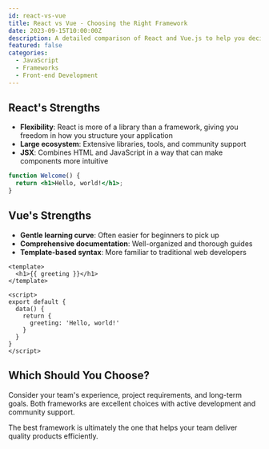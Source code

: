 ```yaml
---
id: react-vs-vue
title: React vs Vue - Choosing the Right Framework
date: 2023-09-15T10:00:00Z
description: A detailed comparison of React and Vue.js to help you decide which framework is best for your next project.
featured: false
categories:
  - JavaScript
  - Frameworks
  - Front-end Development
---
```


## React's Strengths

* **Flexibility**: React is more of a library than a framework, giving you freedom in how you structure your application
* **Large ecosystem**: Extensive libraries, tools, and community support
* **JSX**: Combines HTML and JavaScript in a way that can make components more intuitive

```jsx
function Welcome() {
  return <h1>Hello, world!</h1>;
}
```

## Vue's Strengths

* **Gentle learning curve**: Often easier for beginners to pick up
* **Comprehensive documentation**: Well-organized and thorough guides
* **Template-based syntax**: More familiar to traditional web developers

```vue
<template>
  <h1>{{ greeting }}</h1>
</template>

<script>
export default {
  data() {
    return {
      greeting: 'Hello, world!'
    }
  }
}
</script>
```

## Which Should You Choose?

Consider your team's experience, project requirements, and long-term goals. Both frameworks are excellent choices with active development and community support.

The best framework is ultimately the one that helps your team deliver quality products efficiently.
